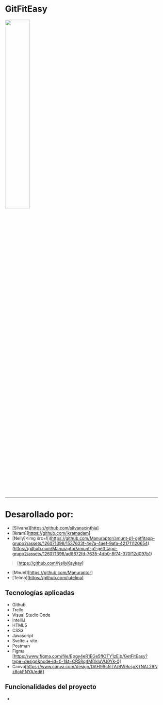 


<h1> GitFitEasy</h1>
<img width=40% src = "https://github.com/Manuraptor/amunt-p1-getfitapp-grupo2/assets/126071398/f93317da-4ed4-4137-9e8c-6584a077c985" alt="">

***
# Desarollado por:

* [Silvana][https://github.com/silvanacinthia]
* [Ikram][https://github.com/ikramadam]
* [Nelly]<img src=![i(https://github.com/Manuraptor/amunt-p1-getfitapp-grupo2/assets/126071398/1537633f-4e7a-4aef-9afa-421711120654)
(https://github.com/Manuraptor/amunt-p1-getfitapp-grupo2/assets/126071398/ad6672fd-7635-4db0-8f74-370f12d097b1)
>[https://github.com/NellyKaykay]
* [Mnuel][https://github.com/Manuraptor]
* [Telma][https://github.com/jutelma]

## Tecnologías aplicadas

* Github
* Trello
* Visual Studio Code
* IntelliJ
* HTML5
* CSS3
* Javascript
* Svelte + vite
* Postman
* Figma [https://www.figma.com/file/Epgy4eR1EGe5fIOTY1zEjb/GetFitEasy?type=design&node-id=0-1&t=CR58q4MDkluVU0Yk-0]
* Canva[https://www.canva.com/design/DAFl99c5ITA/BW9cspXTNAL26Nz8okFNYA/edit]
## Funcionalidades del proyecto
* 


